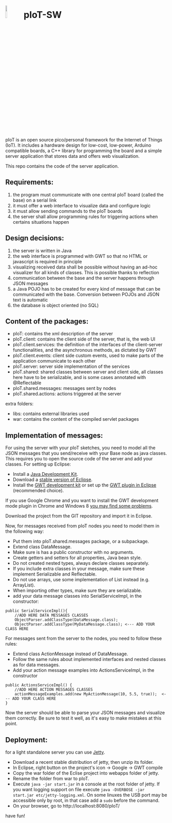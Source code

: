<img src="http://openclipart.org/people/Scout/Chick.svg" width="10%" height="10%"/> pIoT-SW
===========================================================================================


pIoT is an open source pico/personal framework for the Internet of Things (IoT).
It includes a hardware design for low-cost, low-power, Arduino compatible boards, a C++ library for programming the board and a simple server application that stores data and offers web visualization.


This repo contains the code of the server application.

Requirements:
-------------

1.  the program must communicate with one central pIoT board (called the base) on a serial link
2.  it must offer a web interface to visualize data and configure logic
3.  it must allow sending commands to the pIoT boards
4.  the server shall allow programming rules for triggering actions when certains situations happen


Design decisions:
-----------------

1.  the server is written in Java
2.  the web interface is programmed with GWT so that no HTML or javascript is required in principle
3.  visualizing received data shall be possible without having an ad-hoc visualizer for all kinds of classes. This is possible thanks to reflection
4.  communication between the base and the server happens through JSON messages
5.  a Java POJO has to be created for every kind of message that can be communicated with the base. Conversion between POJOs and JSON text is automatic
6.  the database is object oriented (no SQL)


Content of the packages:
------------------------

*  pIoT: contains the xml description of the server
*  pIoT.client: contains the client side of the server, that is, the web UI
*  pIoT.client.services: the definition of the interfaces of the client-server functionalities, and the asynchronous methods, as dictated by GWT
*  pIoT.client.events: client side custom events, used to make parts of the application communicate to each other
*  pIoT.server: server side implementation of the services
*  pIoT.shared: shared classes between server and client side, all classes here have to be serializable, and is some cases annotated with @Reflectable
*  pIoT.shared.messages: messages sent by nodes
*  pIoT.shared.actions: actions triggered at the server


extra folders:
*  libs: contains external libraries used
*  war: contains the content of the compiled servlet packages

Implementation of messages:
---------------------------

For using the server with your pIoT sketches, you need to model all the JSON messages that you send/receive with your Base node as java classes.
This requires you to open the source code of the server and add your classes.
For setting up Eclipse:
*  Install a [Java Development Kit](http://java.sun.com/javase/downloads/).
*  Download a [stable version of Eclipse](http://www.eclipse.org/downloads/).
*  Install the [GWT development kit](http://www.gwtproject.org/gettingstarted.html) or set up the [GWT plugin in Eclipse](http://www.gwtproject.org/usingeclipse.html) (recommended choice).

If you use Google Chrome and you want to install the GWT development mode plugin in Chrome and Windows 8 [you may find some problems](http://stackoverflow.com/questions/19059544/how-to-install-gwt-browser-plugin).

Download the project from the GIT repository and import it in Eclipse.

Now, for messages received from pIoT nodes you need to model them in the following way:
* Put them into pIoT.shared.messages package, or a subpackage.
* Extend class DataMessage.
* Make sure is has a public constructor with no arguments.
* Create getters and setters for all properties, Java bean style.
* Do not created nested types, always declare classes separately.
* If you include extra classes in your message, make sure these implement Serializable and Reflectable.
* Do not use arrays, use some implementation of List instead (e.g. ArrayList).
* When importing other types, make sure they are serializable.
* add your data message classes into SerialServiceImpl, in the constructor:
```
public SerialServiceImpl(){
    //ADD HERE DATA MESSAGES CLASSES
    ObjectParser.addClassType(DataMessage.class);
    ObjectParser.addClassType(MyDataMessage.class); <--- ADD YOUR CLASS HERE
```

For messages sent from the server to the nodes, you need to follow these rules:
* Extend class ActionMessage instead of DataMessage.
* Follow the same rules about implemented interfaces and nested classes as for data messages.
* Add your action message examples into ActionsServiceImpl, in the constructor
```
public ActionsServiceImpl() {
    //ADD HERE ACTION MESSAGES CLASSES
    actionMessageExamples.add(new MyActionMessage(10, 5.5, true));  <--- ADD YOUR CLASS HERE
}
```
Now the server should be able to parse your JSON messages and visualize them correctly.
Be sure to test it well, as it's easy to make mistakes at this point.

Deployment:
-----------

for a light standalone server you can use [Jetty](http://www.eclipse.org/jetty/).

*  Download a recent stable distribution of jetty, then unzip its folder.
*  In Eclipse, right button on the project's icon -> Google -> GWT compile
*  Copy the war folder of the Eclise project into webapps folder of jetty.
*  Rename the folder from war to pIoT.
*  Execute ```java -jar start.jar``` in a console at the root folder of jetty. If you want logging support on file execute ```java -DVERBOSE -jar start.jar etc/jetty-logging.xml```. On some linuxes the USB port may be accessible only by root, in that case add a ```sudo``` before the command.
*  On your browser, go to http://localhost:8080/pIoT/

have fun!

